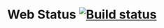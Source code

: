 # Web Status [![Build status](https://ci.appveyor.com/api/projects/status/mjam98476007p38o?svg=true)](https://ci.appveyor.com/project/MVGIC/web)

